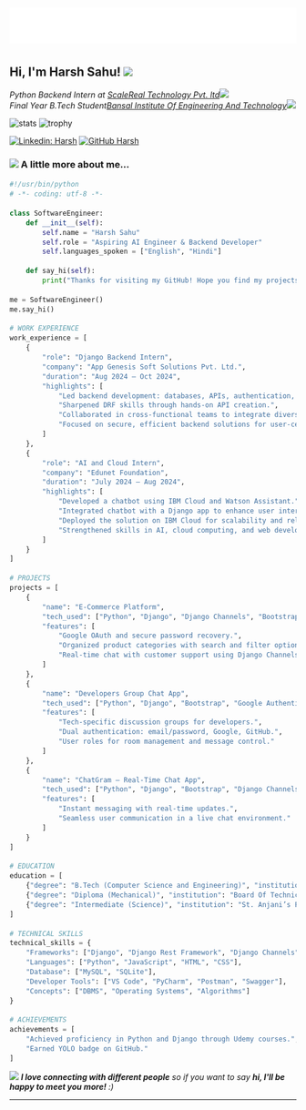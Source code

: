 <h1 align="center">
  <img src="name.svg" alt="Harsh Sahu" />
</h1>


<h2> Hi, I'm Harsh Sahu! <img src="https://media.giphy.com/media/mGcNjsfWAjY5AEZNw6/giphy.gif" width="50"></h2>

<p><em>Python Backend Intern at <a href="http://www.unb.br">ScaleReal Technology Pvt. ltd</a><img src="https://media.giphy.com/media/fYSnHlufseco8Fh93Z/giphy.gif" width="30"></br>Final Year B.Tech Student<a href="https://www.thoughtworks.com">Bansal Institute Of Engineering And Technology</a><img src="https://media.giphy.com/media/WUlplcMpOCEmTGBtBW/giphy.gif" width="30"> 
</em></p>


![stats](https://github-readme-stats.vercel.app/api?username=HarshRaj709&title_color=3498db&text_color=2ecc71&icon_color=3498db&bg_color=00000000&hide_border=true&show_icons=true&include_all_commits=true&count_private=true&disable_animations=true)
![trophy](https://github-profile-trophy.vercel.app/?username=HarshRaj709&no-bg=true&no-frame=true&column=4&theme=algolia)

[![Linkedin: Harsh](https://img.shields.io/badge/-Harsh-blue?style=flat-square&logo=Linkedin&logoColor=white&link=https://www.linkedin.com/in/thaianebraga/)](https://www.linkedin.com/in/harsh-sahuu/)
[![GitHub Harsh](https://img.shields.io/github/followers/HarshRaj709?label=follow&style=social)](https://github.com/HarshRaj709)


### <img src="https://media.giphy.com/media/VgCDAzcKvsR6OM0uWg/giphy.gif" width="50"> A little more about me...  

```python
#!/usr/bin/python
# -*- coding: utf-8 -*-

class SoftwareEngineer:
    def __init__(self):
        self.name = "Harsh Sahu"
        self.role = "Aspiring AI Engineer & Backend Developer"
        self.languages_spoken = ["English", "Hindi"]

    def say_hi(self):
        print("Thanks for visiting my GitHub! Hope you find my projects interesting.")

me = SoftwareEngineer()
me.say_hi()

# WORK EXPERIENCE
work_experience = [
    {
        "role": "Django Backend Intern",
        "company": "App Genesis Soft Solutions Pvt. Ltd.",
        "duration": "Aug 2024 – Oct 2024",
        "highlights": [
            "Led backend development: databases, APIs, authentication, security.",
            "Sharpened DRF skills through hands-on API creation.",
            "Collaborated in cross-functional teams to integrate diverse technologies.",
            "Focused on secure, efficient backend solutions for user-centric applications."
        ]
    },
    {
        "role": "AI and Cloud Intern",
        "company": "Edunet Foundation",
        "duration": "July 2024 – Aug 2024",
        "highlights": [
            "Developed a chatbot using IBM Cloud and Watson Assistant.",
            "Integrated chatbot with a Django app to enhance user interaction.",
            "Deployed the solution on IBM Cloud for scalability and reliability.",
            "Strengthened skills in AI, cloud computing, and web development."
        ]
    }
]

# PROJECTS
projects = [
    {
        "name": "E-Commerce Platform",
        "tech_used": ["Python", "Django", "Django Channels", "Bootstrap", "Google Authentication"],
        "features": [
            "Google OAuth and secure password recovery.",
            "Organized product categories with search and filter options.",
            "Real-time chat with customer support using Django Channels."
        ]
    },
    {
        "name": "Developers Group Chat App",
        "tech_used": ["Python", "Django", "Bootstrap", "Google Authentication"],
        "features": [
            "Tech-specific discussion groups for developers.",
            "Dual authentication: email/password, Google, GitHub.",
            "User roles for room management and message control."
        ]
    },
    {
        "name": "ChatGram – Real-Time Chat App",
        "tech_used": ["Python", "Django", "Bootstrap", "Django Channels"],
        "features": [
            "Instant messaging with real-time updates.",
            "Seamless user communication in a live chat environment."
        ]
    }
]

# EDUCATION
education = [
    {"degree": "B.Tech (Computer Science and Engineering)", "institution": "Dr. A.P.J. Abdul Kalam Technical University", "year": "2022-2025"},
    {"degree": "Diploma (Mechanical)", "institution": "Board Of Technical Education Uttar Pradesh", "year": "2018-2020", "percentage": "85.6%"},
    {"degree": "Intermediate (Science)", "institution": "St. Anjani’s Public School, CBSE", "year": "2018", "percentage": "75.6%"}
]

# TECHNICAL SKILLS
technical_skills = {
    "Frameworks": ["Django", "Django Rest Framework", "Django Channels"],
    "Languages": ["Python", "JavaScript", "HTML", "CSS"],
    "Database": ["MySQL", "SQLite"],
    "Developer Tools": ["VS Code", "PyCharm", "Postman", "Swagger"],
    "Concepts": ["DBMS", "Operating Systems", "Algorithms"]
}

# ACHIEVEMENTS
achievements = [
    "Achieved proficiency in Python and Django through Udemy courses.",
    "Earned YOLO badge on GitHub."
]
```

<img src="https://media.giphy.com/media/LnQjpWaON8nhr21vNW/giphy.gif" width="60"> <em><b>I love connecting with different people</b> so if you want to say <b>hi, I'll be happy to meet you more!</b> :)</em>

---
